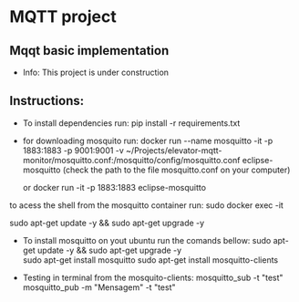 # MQTT project

## Mqqt basic implementation

- Info: This project is under construction

## Instructions:

- To install dependencies run: pip install -r requirements.txt
- for downloading mosquito run: docker run --name mosquitto -it -p 1883:1883 -p 9001:9001 -v ~/Projects/elevator-mqtt-monitor/mosquitto.conf:/mosquitto/config/mosquitto.conf eclipse-mosquitto (check the path to the file mosquitto.conf on your computer)

  or
  docker run -it -p 1883:1883 eclipse-mosquitto

to acess the shell from the mosquitto container run: sudo docker exec -it <containerId or name>

sudo apt-get update -y && sudo apt-get upgrade -y

- To install mosquitto on yout ubuntu run the comands bellow:
  sudo apt-get update -y && sudo apt-get upgrade -y  
   sudo apt-get install mosquitto
  sudo apt-get install mosquitto-clients

- Testing in terminal from the mosquito-clients: mosquitto_sub -t "test"
  mosquitto_pub -m "Mensagem" -t "test"
